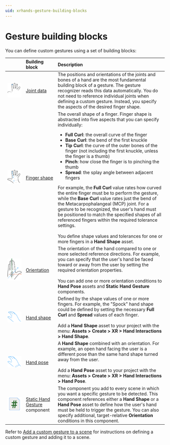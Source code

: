 ```yaml
---
uid: xrhands-gesture-building-blocks
---
```

# Gesture building blocks

You can define custom gestures using a set of building blocks:

|     | Building block | Description |
| :-: | :------------- | :---------- |
| ![](../images/gestures/joints.png) | [Joint data](xref:xrhands-data-model) | The positions and orientations of the joints and bones of a hand are the most fundamental building block of a gesture. The gesture recognizer reads this data automatically. You do not need to reference individual joints when defining a custom gesture. Instead, you specify the aspects of the desired finger shape. |
| ![](../images/gestures/finger-shapes.png) | [Finger shape](xref:xrhands-finger-shapes)  | The overall shape of a finger. Finger shape is abstracted into five aspects that you can specify individually: <br/><ul><li><b>Full Curl</b>: the overall curve of the finger</li><li><b>Base Curl</b>: the bend of the first knuckle</li><li><b>Tip Curl</b>: the curve of the outer bones of the finger (not including the first knuckle, unless the finger is a thumb)</li><li><b>Pinch</b>: how close the finger is to pinching the thumb</li><li><b>Spread</b>: the splay angle between adjacent fingers</li></ul> For example, the **Full Curl** value rates how curved the entire finger must be to perform the gesture, while the **Base Curl** value rates just the bend of the Metacarpophalangeal (MCP) joint. For a gesture to be recognized, the user's hand must be positioned to match the specified shapes of all referenced fingers within the required tolerance settings. <br/><br/>You define shape values and tolerances for one or more fingers in a **Hand Shape** asset.|
| ![](../images/gestures/hand-orientation.png) | [Orientation](xref:xrhands-hand-orientation) | The orientation of the hand compared to one or more selected reference directions. For example, you can specify that the user's hand be faced toward or away from the user by setting the required orientation properties. <br/><br/>You can add one or more orientation conditions to **Hand Pose** assets and **Static Hand Gesture** components.|
| ![](../images/gestures/hand-shape-img.png) | [Hand shape](xref:xrhands-hand-shapes) | Defined by the shape values of one or more fingers. For example, the "Spock" hand shape could be defined by setting the necessary **Full Curl** and **Spread** values of each finger. <br/><br/>Add a **Hand Shape** asset to your project with the  menu: **Assets > Create > XR > Hand Interactions > Hand Shape**.|
| ![](../images/gestures/hand-pose-img.png) | [Hand pose](xref:xrhands-hand-poses) | A **Hand Shape** combined with an orientation. For example, an open hand facing the user is a different pose than the same hand shape turned away from the user.  <br/><br/>Add a **Hand Pose** asset to your project with the  menu: **Assets > Create > XR > Hand Interactions > Hand Pose**.|
| ![](../images/gestures/component-icon.png) | [Static Hand Gesture](xref:xrhands-static-gesture-component) component| The component you add to every scene in which you want a specific gesture to be detected. This component references either a **Hand Shape** or a **Hand Pose** asset to define how the user's hand must be held to trigger the gesture. You can also specify additional, target-relative **Orientation** conditions in this component. |

Refer to [Add a custom gesture to a scene](xref:xrhands-define-custom-gesture) for instructions on defining a custom gesture and adding it to a scene. 
